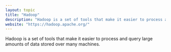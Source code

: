 ```yaml
---
layout: topic
title: "Hadoop"
description: "Hadoop is a set of tools that make it easier to process and query large amounts of data stored over many machines."
website: "https://hadoop.apache.org/"
---
```


Hadoop is a set of tools that make it easier to process and query large amounts of data stored over many machines.

